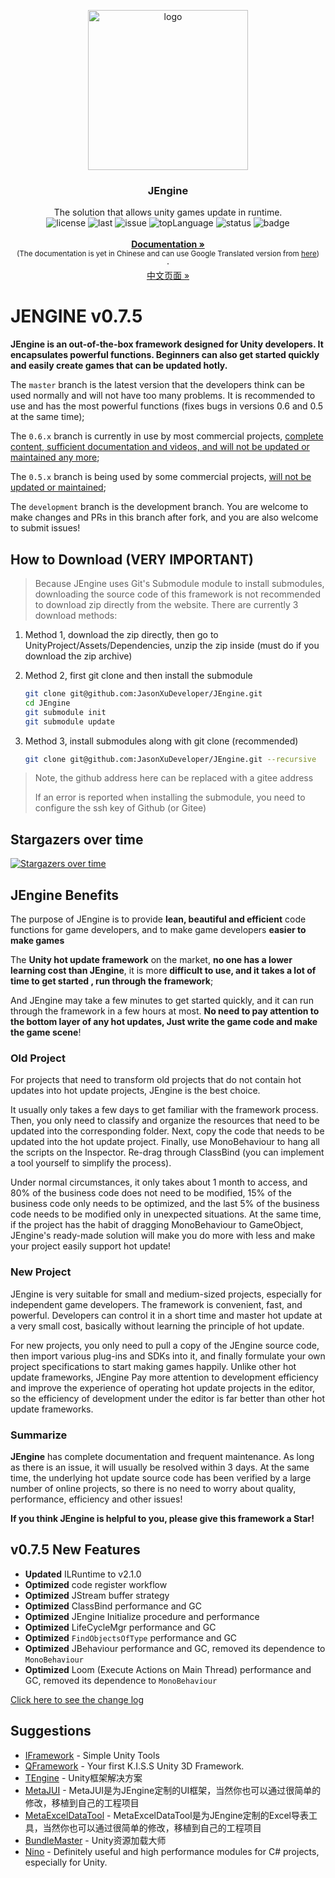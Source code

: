 <p align="center">
    <img src="https://s4.ax1x.com/2022/01/16/7tP1V1.png" alt="logo" width="256" height="256">
</p>


<h3 align="center">JEngine</h3>

<p align="center">
  The solution that allows unity games update in runtime.
    <br>
  <a style="text-decoration:none">
    <img src="https://img.shields.io/github/license/JasonXuDeveloper/JEngine" alt="license" />
  </a>
  <a style="text-decoration:none">
    <img src="https://img.shields.io/github/last-commit/JasonXuDeveloper/JEngine" alt="last" />
  </a>
  <a style="text-decoration:none">
    <img src="https://img.shields.io/github/issues/JasonXuDeveloper/JEngine" alt="issue" />
  </a>
  <a style="text-decoration:none">
    <img src="https://img.shields.io/github/languages/top/JasonXuDeveloper/JEngine" alt="topLanguage" />
  </a>
  <a style="text-decoration:none">
    <img src="https://app.fossa.com/api/projects/git%2Bgithub.com%2FJasonXuDeveloper%2FJEngine.svg?type=shield" alt="status" />
  </a>
  <a style="text-decoration:none">
    <img src="https://www.codefactor.io/repository/github/jasonxudeveloper/jengine/badge" alt="badge" />
  </a>
  <br>
  <br>
  <a href="https://xgamedev.net/"><strong>Documentation »</strong></a>
  <br>
  <small>(The documentation is yet in Chinese and can use Google Translated version from <a href="https://translate.google.com/translate?sl=zh-CN&tl=en&u=https://xgamedev.net" target="_blank">here</a>)</small>
  <br>
  ·
  <br>
  <a href="https://github.com/JasonXuDeveloper/JEngine/blob/master/README_zh_cn.md">中文页面 »</a>
</p>


# JENGINE v0.7.5

**JEngine is an out-of-the-box framework designed for Unity developers. It encapsulates powerful functions. Beginners can also get started quickly and easily create games that can be updated hotly.**

The ```master``` branch is the latest version that the developers think can be used normally and will not have too many problems. It is recommended to use and has the most powerful functions (fixes bugs in versions 0.6 and 0.5 at the same time);

The ```0.6.x``` branch is currently in use by most commercial projects, <u>complete content, sufficient documentation and videos, and will not be updated or maintained any more</u>;

The ``0.5.x`` branch is being used by some commercial projects, <u>will not be updated or maintained</u>;

The ``development`` branch is the development branch. You are welcome to make changes and PRs in this branch after fork, and you are also welcome to submit issues!




## How to Download (VERY IMPORTANT)

> Because JEngine uses Git's Submodule module to install submodules, downloading the source code of this framework is not recommended to download zip directly from the website. There are currently 3 download methods:

1. Method 1, download the zip directly, then go to UnityProject/Assets/Dependencies, unzip the zip inside (must do if you download the zip archive)

1. Method 2, first git clone and then install the submodule

    ```bash
    git clone git@github.com:JasonXuDeveloper/JEngine.git
    cd JEngine
    git submodule init
    git submodule update
    ````

2. Method 3, install submodules along with git clone (recommended)

    ```bash
    git clone git@github.com:JasonXuDeveloper/JEngine.git --recursive
    ````

> Note, the github address here can be replaced with a gitee address
>
> If an error is reported when installing the submodule, you need to configure the ssh key of Github (or Gitee)



## Stargazers over time

[![Stargazers over time](https://starchart.cc/JasonXuDeveloper/JEngine.svg)](https://starchart.cc/JasonXuDeveloper/JEngine)

## JEngine Benefits

The purpose of JEngine is to provide **lean, beautiful and efficient** code functions for game developers, and to make game developers **easier to make games**

The **Unity hot update framework** on the market, **no one has a lower learning cost than JEngine**, it is more **difficult to use, and it takes a lot of time to get started , run through the framework**;

And JEngine may take a few minutes to get started quickly, and it can run through the framework in a few hours at most. **No need to pay attention to the bottom layer of any hot updates, Just write the game code and make the game scene**!

### Old Project

For projects that need to transform old projects that do not contain hot updates into hot update projects, JEngine is the best choice.

It usually only takes a few days to get familiar with the framework process. Then, you only need to classify and organize the resources that need to be updated into the corresponding folder. Next, copy the code that needs to be updated into the hot update project. Finally, use MonoBehaviour to hang all the scripts on the Inspector. Re-drag through ClassBind (you can implement a tool yourself to simplify the process).

Under normal circumstances, it only takes about 1 month to access, and 80% of the business code does not need to be modified, 15% of the business code only needs to be optimized, and the last 5% of the business code needs to be modified only in unexpected situations. At the same time, if the project has the habit of dragging MonoBehaviour to GameObject, JEngine's ready-made solution will make you do more with less and make your project easily support hot update!

### New Project

JEngine is very suitable for small and medium-sized projects, especially for independent game developers. The framework is convenient, fast, and powerful. Developers can control it in a short time and master hot update at a very small cost, basically without learning the principle of hot update.

For new projects, you only need to pull a copy of the JEngine source code, then import various plug-ins and SDKs into it, and finally formulate your own project specifications to start making games happily. Unlike other hot update frameworks, JEngine Pay more attention to development efficiency and improve the experience of operating hot update projects in the editor, so the efficiency of development under the editor is far better than other hot update frameworks.

### Summarize

**JEngine** has complete documentation and frequent maintenance. As long as there is an issue, it will usually be resolved within 3 days. At the same time, the underlying hot update source code has been verified by a large number of online projects, so there is no need to worry about quality, performance, efficiency and other issues!

**If you think JEngine is helpful to you, please give this framework a Star!**



## v0.7.5 New Features

- **Updated** ILRuntime to v2.1.0
- **Optimized** code register workflow
- **Optimized** JStream buffer strategy
- **Optimized** ClassBind performance and GC
- **Optimized** JEngine Initialize procedure and performance
- **Optimized** LifeCycleMgr performance and GC
- **Optimized** ```FindObjectsOfType``` performance and GC
- **Optimized** JBehaviour performance and GC, removed its dependence to ```MonoBehaviour```
- **Optimized** Loom (Execute Actions on Main Thread) performance and GC, removed its dependence to ```MonoBehaviour```



[Click here to see the change log](CHANGE.md)



## Suggestions

  - [IFramework](https://github.com/OnClick9927/IFramework) - Simple Unity Tools
  - [QFramework](https://github.com/liangxiegame/QFramework) - Your first K.I.S.S Unity 3D Framework.
  - [TEngine](https://github.com/ALEXTANGXIAO/TEngine ) - Unity框架解决方案
  - [MetaJUI](https://github.com/Meta404Dev/MetaJUI) - MetaJUI是为JEngine定制的UI框架，当然你也可以通过很简单的修改，移植到自己的工程项目
  - [MetaExcelDataTool](https://github.com/Meta404Dev/MetaExcelDataTool) - MetaExcelDataTool是为JEngine定制的Excel导表工具，当然你也可以通过很简单的修改，移植到自己的工程项目
  - [BundleMaster](https://github.com/mister91jiao/BundleMaster) - Unity资源加载大师
  - [Nino](https://github.com/JasonXuDeveloper/Nino) - Definitely useful and high performance modules for C# projects, especially for Unity.

